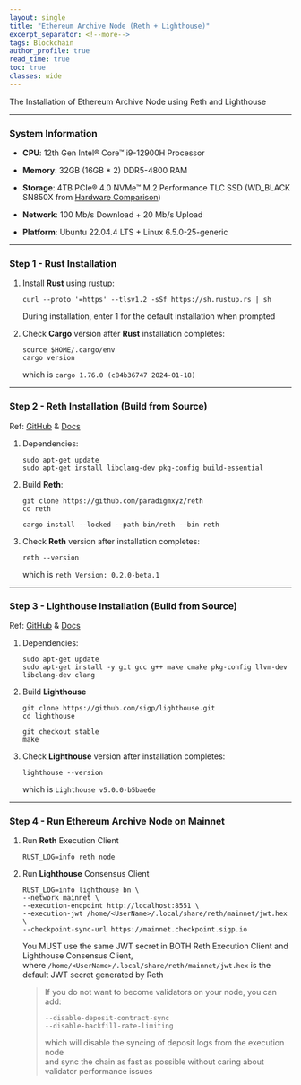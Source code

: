 ```yaml
---
layout: single
title: "Ethereum Archive Node (Reth + Lighthouse)"
excerpt_separator: <!--more-->
tags: Blockchain
author_profile: true
read_time: true
toc: true
classes: wide
---
```


The Installation of Ethereum Archive Node using Reth and Lighthouse

<!--more-->

---
### System Information

- **CPU**: 12th Gen Intel® Core™ i9-12900H Processor

- **Memory**: 32GB (16GB * 2) DDR5-4800 RAM

- **Storage**: 4TB PCIe® 4.0 NVMe™ M.2 Performance TLC SSD (WD_BLACK SN850X from [Hardware Comparison](https://gist.github.com/yorickdowne/f3a3e79a573bf35767cd002cc977b038))

- **Network**: 100 Mb/s Download + 20 Mb/s Upload

- **Platform**: Ubuntu 22.04.4 LTS + Linux 6.5.0-25-generic

---
### Step 1 - Rust Installation

1. Install **Rust** using [rustup](https://rustup.rs/):

    ```
    curl --proto '=https' --tlsv1.2 -sSf https://sh.rustup.rs | sh
    ```

    During installation, enter 1 for the default installation when prompted

2. Check **Cargo** version after **Rust** installation completes:

    ```
    source $HOME/.cargo/env
    cargo version
    ```

    which is `cargo 1.76.0 (c84b36747 2024-01-18)`

---
### Step 2 - Reth Installation (Build from Source)

Ref: [GitHub](https://github.com/paradigmxyz/reth) & [Docs](https://paradigmxyz.github.io/reth/)

1. Dependencies:
   
   ```
   sudo apt-get update
   sudo apt-get install libclang-dev pkg-config build-essential
   ```

2. Build **Reth**:
   
   ```
   git clone https://github.com/paradigmxyz/reth
   cd reth
   ```

   ```
   cargo install --locked --path bin/reth --bin reth
   ```

3. Check **Reth** version after installation completes:

    ```
    reth --version
    ```

    which is `reth Version: 0.2.0-beta.1`

---
### Step 3 - Lighthouse Installation (Build from Source)

Ref: [GitHub](https://github.com/sigp/lighthouse) & [Docs](https://lighthouse-book.sigmaprime.io/)

1. Dependencies:
   
   ```
   sudo apt-get update
   sudo apt-get install -y git gcc g++ make cmake pkg-config llvm-dev libclang-dev clang
   ```

2. Build **Lighthouse**

    ```
    git clone https://github.com/sigp/lighthouse.git
    cd lighthouse
    ```

    ```
    git checkout stable
    make
    ```

3. Check **Lighthouse** version after installation completes:

    ```
    lighthouse --version
    ```

    which is `Lighthouse v5.0.0-b5bae6e`

---
### Step 4 - Run Ethereum Archive Node on Mainnet

1. Run **Reth** Execution Client

    ```
    RUST_LOG=info reth node
    ```

2. Run **Lighthouse** Consensus Client

    ```
    RUST_LOG=info lighthouse bn \
    --network mainnet \
    --execution-endpoint http://localhost:8551 \
    --execution-jwt /home/<UserName>/.local/share/reth/mainnet/jwt.hex \
    --checkpoint-sync-url https://mainnet.checkpoint.sigp.io
    ```

    You MUST use the same JWT secret in BOTH Reth Execution Client and Lighthouse Consensus Client,  
    where `/home/<UserName>/.local/share/reth/mainnet/jwt.hex` is the default JWT secret generated by Reth

    > If you do not want to become validators on your node, you can add:  
    > ```
    > --disable-deposit-contract-sync
    > --disable-backfill-rate-limiting
    > ```
    > which will disable the syncing of deposit logs from the execution node  
    > and sync the chain as fast as possible without caring about validator performance issues
